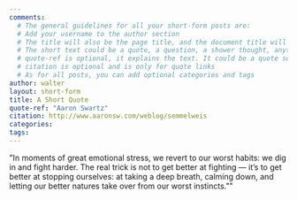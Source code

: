 ```yaml
---
comments:
  # The general guidelines for all your short-form posts are:
  # Add your username to the author section
  # The title will also be the page title, and the document title will appear in the url address
  # The short text could be a quote, a question, a shower thought, anything really
  # quote-ref is optional, it explains the text. It could be a quote source, a location, a hashtag...
  # citation is optional and is only for quote links
  # As for all posts, you can add optional categories and tags
author: walter
layout: short-form
title: A Short Quote
quote-ref: "Aaron Swartz"
citation: http://www.aaronsw.com/weblog/semmelweis
categories:
tags:
---
```

<!-- Add your markdown here. See http://markdowntutorial.com/ for a getting-started guide -->
"In moments of great emotional stress, we revert to our worst habits: we dig in and fight harder. The real trick is not to get better at fighting — it’s to get better at stopping ourselves: at taking a deep breath, calming down, and letting our better natures take over from our worst instincts.""